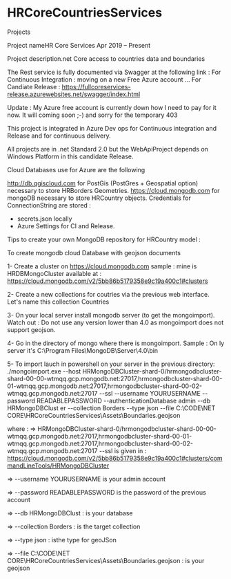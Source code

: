 # HRCoreCountriesServices

Projects

Project nameHR Core Services
Apr 2019 – Present

Project description.net Core access to countries data and boundaries

The Rest service is fully documented via Swagger at the following link : 
For Continuous Integration : moving on a new Free Azure account ...
For Candiate Release : https://fullcoreservices-release.azurewebsites.net/swagger/index.html

Update : My Azure free account is currently down how I need to pay for it now. It will coming soon ;-) and sorry for the temporary 403


This project is integrated in Azure Dev ops for Continuous integration and Release and for continuous delivery.

All projects are in .net Standard 2.0 but the WebApiProject depends on Windows Platform in this candidate Release.

Cloud Databases use for Azure are the following

http://db.qgiscloud.com for PostGis (PostGres + Geospatial option) necessary to store HRBorders Geometries.
https://cloud.mongodb.com for mongoDB necessary to store HRCountry objects.
Credentials for ConnectionString are stored :
- secrets.json locally
- Azure Settings for CI and Release.

Tips to create your own MongoDB repository for HRCountry model :

To create mongodb cloud Database with geojson documents

1- Create a cluster on https://cloud.mongodb.com
sample : mine is HRDBMongoCluster available at : https://cloud.mongodb.com/v2/5bb86b5179358e9c19a400c1#clusters

2- Create a new collections for coutries via the previous web interface. Let's name this collection Countries

3- On your local server install mongodb server (to get the mongoimport). Watch out : Do not use any version lower than 4.0 as mongoimport does not support geojson.

4- Go in the directory of mongo where there is mongoimport. 
Sample : On ly server it's C:\Program Files\MongoDB\Server\4.0\bin

5- To import lauch in powershell on your server in the previous directory: 
./mongoimport.exe --host HRMongoDBCluster-shard-0/hrmongodbcluster-shard-00-00-wtmqq.gcp.mongodb.net:27017,hrmongodbcluster-shard-00-01-wtmqq.gcp.mongodb.net:27017,hrmongodbcluster-shard-00-02-wtmqq.gcp.mongodb.net:27017 --ssl --username YOURUSERNAME --password READABLEPASSWORD --authenticationDatabase admin --db HRMongoDBClust
er --collection Borders --type json --file C:\CODE\NET CORE\HRCoreCountriesServices\Assets\Boundaries.geojson

where : 
=> HRMongoDBCluster-shard-0/hrmongodbcluster-shard-00-00-wtmqq.gcp.mongodb.net:27017,hrmongodbcluster-shard-00-01-wtmqq.gcp.mongodb.net:27017,hrmongodbcluster-shard-00-02-wtmqq.gcp.mongodb.net:27017 --ssl is given in :
https://cloud.mongodb.com/v2/5bb86b5179358e9c19a400c1#clusters/commandLineTools/HRMongoDBCluster

=> --username YOURUSERNAME is your admin account

=> --password READABLEPASSWORD is the password of the previous account

=> --db HRMongoDBClust : is your database

=> --collection Borders : is the target collection

=> --type json : isthe type for geoJSon

=> --file C:\CODE\NET CORE\HRCoreCountriesServices\Assets\Boundaries.geojson : is your geojson








